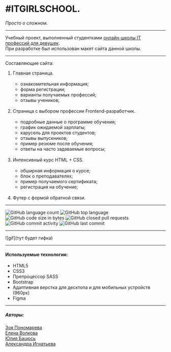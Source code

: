 # #ITGIRLSCHOOL.
_Просто о сложном._
___

Учебный проект, выполненный студентками [онлайн-школы IT профессий для девушек](https://itgirlschool.ru/).<br>
При разработке был использован макет сайта данной школы.

___

Составляющие сайта:

1. Главная страница. <br><br>
    * ознакомительная информация;
    * форма регистрации;
    * варианты получаемых профессий;
    * отзывы учеников;<br><br>
2. Страница с выбором профессии Frontend-разработчик. <br><br>
    * подробные данные о программе обучения;
    * график ожидаемой зарплаты;
    * карусель для проектов студентов;
    * отзывы выпускников;
    * пример резюме после обучения;
    * ответы на часто задаваемые вопросы;<br><br>
3. Интенсивный курс HTML + CSS.<br><br>
    * обширная информация о курсе;
    * блок о преподавателях;
    * пример получаемого сертификата;
    * регистрация на обучение;<br><br>
5. Футер с формой обратной связи.

___

![GitHub language count](https://img.shields.io/github/languages/count/itgirlschool/f7_team1_project2?color=%23a84a60) ![GitHub top language](https://img.shields.io/github/languages/top/itgirlschool/f7_team1_project2?color=%23a84a60) ![GitHub code size in bytes](https://img.shields.io/github/languages/code-size/itgirlschool/f7_team1_project2?color=%23a84a60) ![GitHub closed pull requests](https://img.shields.io/github/issues-pr-closed/itgirlschool/f7_team1_project2?color=%23a84a60)  ![GitHub commit activity](https://img.shields.io/github/commit-activity/y/itgirlschool/f7_team1_project2?color=%23a84a60) ![GitHub last commit](https://img.shields.io/github/last-commit/itgirlschool/f7_team1_project2?color=%23a84a60)

___

![gif](тут будет гифка)


 ___
#### Используемые технологии:
* HTML5
* CSS3
* Препроцессор SASS
* Bootstrap 
* Адаптивная верстка для десктопа и для мобильных устройств (960px)
* Figma
___

##### Авторы:
[Зоя Пономарева](https://github.com/ZojaPonomarjova)<br>
[Елена Волкова](https://github.com/ElenaVolkova4)<br>
[Юлия Бацюсь](https://github.com/JBatsyus)<br>
[Александра Игнатьева](https://github.com/tram3328)<br>

